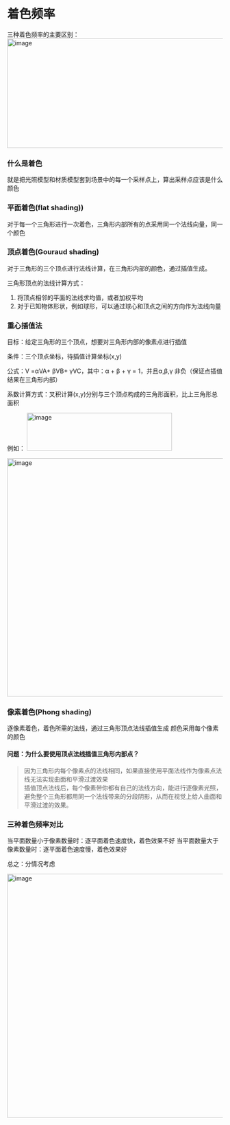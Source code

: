 # 着色频率

三种着色频率的主要区别：
<img width="756" height="255" alt="image" src="https://github.com/user-attachments/assets/7d6e0d15-411c-466b-8e58-c26693d1cf01" />

### 什么是着色

就是把光照模型和材质模型套到场景中的每一个采样点上，算出采样点应该是什么颜色

### 平面着色(flat shading))

对于每一个三角形进行一次着色，三角形内部所有的点采用同一个法线向量，同一个颜色

### 顶点着色(Gouraud shading)

对于三角形的三个顶点进行法线计算，在三角形内部的颜色，通过插值生成。

三角形顶点的法线计算方式：
1. 将顶点相邻的平面的法线求均值，或者加权平均
2. 对于已知物体形状，例如球形，可以通过球心和顶点之间的方向作为法线向量

### 重心插值法

目标：给定三角形的三个顶点，想要对三角形内部的像素点进行插值

条件：三个顶点坐标，待插值计算坐标(x,y)

公式：V =αVA+ βVB+ γVC，其中：α + β + γ = 1，并且α,β,γ 非负（保证点插值结果在三角形内部）

系数计算方式：叉积计算(x,y)分别与三个顶点构成的三角形面积，比上三角形总面积

例如：
<img width="339" height="88" alt="image" src="https://github.com/user-attachments/assets/08f8ed24-0ee2-48a3-b925-85439aae2ed5" />


<img width="876" height="555" alt="image" src="https://github.com/user-attachments/assets/4a3bc5ff-9bae-4ec7-9cfe-01bc854347d5" />



### 像素着色(Phong shading)

逐像素着色，着色所需的法线，通过三角形顶点法线插值生成
颜色采用每个像素的颜色

#### 问题：为什么要使用顶点法线插值三角形内部点？

> 因为三角形内每个像素点的法线相同，如果直接使用平面法线作为像素点法线无法实现曲面和平滑过渡效果 \
> 插值顶点法线后，每个像素带你都有自己的法线方向，能进行逐像素光照，避免整个三角形都用同一个法线带来的分段阴影，从而在视觉上给人曲面和平滑过渡的效果。

### 三种着色频率对比

当平面数量小于像素数量时：逐平面着色速度快，着色效果不好
当平面数量大于像素数量时：逐平面着色速度慢，着色效果好

总之：分情况考虑

<img width="767" height="568" alt="image" src="https://github.com/user-attachments/assets/40a7a89d-8191-429c-a042-e35d7adb01d1" />
